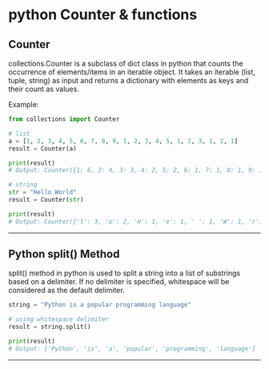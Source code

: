 
# python Counter & functions

## Counter

collections.Counter is a subclass of dict class in python that counts the occurrence of elements/items in an iterable object. It takes an iterable (list, tuple, string) as input and returns a dictionary with elements as keys and their count as values.

Example:

```python
from collections import Counter

# list
a = [1, 2, 3, 4, 5, 6, 7, 8, 9, 1, 2, 3, 4, 5, 1, 2, 3, 1, 2, 1]
result = Counter(a)

print(result)
# Output: Counter({1: 6, 2: 4, 3: 3, 4: 2, 5: 2, 6: 1, 7: 1, 8: 1, 9: 1})

# string
str = "Hello World"
result = Counter(str)

print(result)
# Output: Counter({'l': 3, 'o': 2, 'H': 1, 'e': 1, ' ': 1, 'W': 1, 'r': 1, 'd': 1})
```

---

## Python split() Method

 split() method in python is used to split a string into a list of substrings based on a delimiter. If no delimiter is specified, whitespace will be considered as the default delimiter.

```python
string = "Python is a popular programming language"

# using whitespace delimiter
result = string.split()

print(result)
# Output: ['Python', 'is', 'a', 'popular', 'programming', 'language']

```
---
